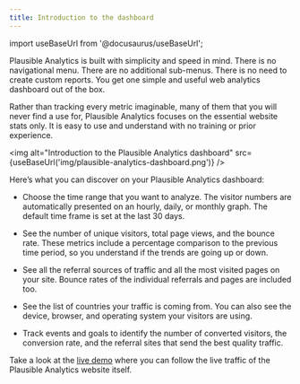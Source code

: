 ```yaml
---
title: Introduction to the dashboard
--- 
```


import useBaseUrl from '@docusaurus/useBaseUrl';

Plausible Analytics is built with simplicity and speed in mind. There is no navigational menu. There are no additional sub-menus. There is no need to create custom reports. You get one simple and useful web analytics dashboard out of the box.

Rather than tracking every metric imaginable, many of them that you will never find a use for, Plausible Analytics focuses on the essential website stats only. It is easy to use and understand with no training or prior experience.

<img alt="Introduction to the Plausible Analytics dashboard" src={useBaseUrl('img/plausible-analytics-dashboard.png')} />

Here’s what you can discover on your Plausible Analytics dashboard:

* Choose the time range that you want to analyze. The visitor numbers are automatically presented on an hourly, daily, or monthly graph. The default time frame is set at the last 30 days.

* See the number of unique visitors, total page views, and the bounce rate. These metrics include a percentage comparison to the previous time period, so you understand if the trends are going up or down.

* See all the referral sources of traffic and all the most visited pages on your site. Bounce rates of the individual referrals and pages are included too.

* See the list of countries your traffic is coming from. You can also see the device, browser, and operating system your visitors are using.

* Track events and goals to identify the number of converted visitors, the conversion rate, and the referral sites that send the best quality traffic.

Take a look at the [live demo](https://plausible.io/plausible.io) where you can follow the live traffic of the Plausible Analytics website itself.
